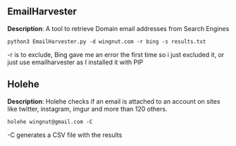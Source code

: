 
## EmailHarvester


**Description**: A tool to retrieve Domain email addresses from Search Engines

`python3 EmailHarvester.py -d wingnut.com -r bing -s results.txt`

-r is to exclude, Bing gave me an error the first time so i just excluded it, or just use emailharvester as I installed it with PIP


## Holehe

**Description**: Holehe checks if an email is attached to an account on sites like twitter, instagram, imgur and more than 120 others.

`holehe wingnut@gmail.com -C`

-C generates a CSV file with the results


